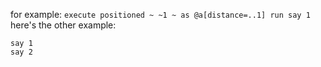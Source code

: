 for example: `execute positioned ~ ~1 ~ as @a[distance=..1] run say 1`
here's the other example:  
```
say 1
say 2
```
